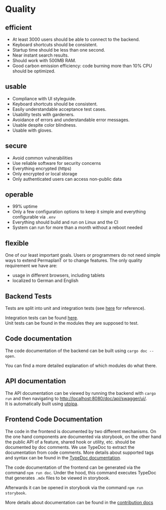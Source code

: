 # Quality

## efficient

- At least 3000 users should be able to connect to the backend.
- Keyboard shortcuts should be consistent.
- Startup time should be less than one second.
- Near instant search results.
- Should work with 500MB RAM.
- Good carbon emission efficiency: code burning more than 10% CPU should be optimized.

## usable

- Compliance with UI styleguide.
- Keyboard shortcuts should be consistent.
- Easily understandable acceptance test cases.
- Usability tests with gardeners.
- Avoidance of errors and understandable error messages.
- Usable despite color blindness.
- Usable with gloves.

## secure

- Avoid common vulnerabilities
- Use reliable software for security concerns
- Everything encrypted (https)
- Only encrypted or local storage
- Only authenticated users can access non-public data

## operable

- 99% uptime
- Only a few configuration options to keep it simple and everything configurable via `.env`
- Everything should build and run on Linux and the CI
- System can run for more than a month without a reboot needed

## flexible

One of our least important goals.
Users or programmers do not need simple ways to extend PermaplanT or to change features.
The only quality requirement we have are:

- usage in different browsers, including tablets
- localized to German and English

## Backend Tests

Tests are split into unit and integration tests (see [here](../tests/) for reference).

Integration tests can be found [here](https://github.com/ElektraInitiative/PermaplanT/tree/master/backend/src/test).  
Unit tests can be found in the modules they are supposed to test.

## Code documentation

The code documentation of the backend can be built using `cargo doc --open`.

You can find a more detailed explanation of which modules do what there.

## API documentation

The API documentation can be viewed by running the backend with `cargo run` and then navigating to <http://localhost:8080/doc/api/swagger/ui/>.  
It is automatically built using [utoipa](https://github.com/juhaku/utoipa).

## Frontend Code Documentation

The code in the frontend is documented by two different mechanisms.
On the one hand components are documented via storybook, on the other hand the public API of a feature, shared hook or utility, etc. should be documented by doc comments.
We use TypeDoc to extract the documentation from code comments.
More details about supported tags and syntax can be found in the [TypeDoc documentation](https://typedoc.org/guides/doccomments/).

The code documentation of the frontend can be generated via the command `npm run doc`.
Under the hood, this command executes TypeDoc that generates `.mdx` files to be viewed in storybook.

Afterwards it can be opened in storybook via the command `npm run storybook`.

More details about documentation can be found in the [contribution docs](../contrib/frontend.md#documentation)
